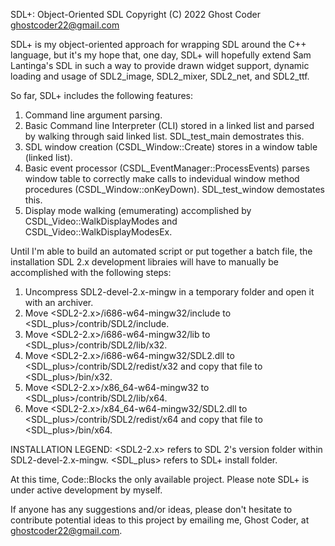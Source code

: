 SDL+: Object-Oriented SDL
Copyright (C) 2022 Ghost Coder <ghostcoder22@gmail.com>

SDL+ is my object-oriented approach for wrapping SDL around the C++ language, but it's my hope that, one day, SDL+ will hopefully extend Sam Lantinga's SDL in such a way to provide drawn widget support, dynamic loading and usage of SDL2_image, SDL2_mixer, SDL2_net, and SDL2_ttf.

So far, SDL+ includes the following features:

1) Command line argument parsing.
2) Basic Command line Interpreter (CLI) stored in a linked list and parsed by walking through said linked list. SDL_test_main demostrates this.
3) SDL window creation (CSDL_Window::Create) stores in a window table (linked list).
4) Basic event processor (CSDL_EventManager::ProcessEvents) parses window table to correctly make calls to indevidual window method procedures (CSDL_Window::onKeyDown). SDL_test_window demostates this.
5) Display mode walking (emumerating) accomplished by CSDL_Video::WalkDisplayModes and CSDL_Video::WalkDisplayModesEx.

Until I'm able to build an automated script or put together a batch file, the installation SDL 2.x development libraies will have to manually be accomplished with the following steps:

1) Uncompress SDL2-devel-2.x-mingw in a temporary folder and open it with an archiver.
2) Move <SDL2-2.x>/i686-w64-mingw32/include to <SDL_plus>/contrib/SDL2/include.
3) Move <SDL2-2.x>/i686-w64-mingw32/lib to <SDL_plus>/contrib/SDL2/lib/x32.
4) Move <SDL2-2.x>/i686-w64-mingw32/SDL2.dll to <SDL_plus>/contrib/SDL2/redist/x32 and copy that file to <SDL_plus>/bin/x32.
5) Move <SDL2-2.x>/x86_64-w64-mingw32 to <SDL_plus>/contrib/SDL2/lib/x64.
6) Move <SDL2-2.x>/x84_64-w64-mingw32/SDL2.dll to <SDL_plus>/contrib/SDL2/redist/x64 and copy that file to <SDL_plus>/bin/x64.

INSTALLATION LEGEND: <SDL2-2.x> refers to SDL 2's version folder within SDL2-devel-2.x-mingw. <SDL_plus> refers to SDL+ install folder.

At this time, Code::Blocks the only available project. Please note SDL+ is under active development by myself.

If anyone has any suggestions and/or ideas, please don't hesitate to contribute potential ideas to this project by emailing me, Ghost Coder, at ghostcoder22@gmail.com.
